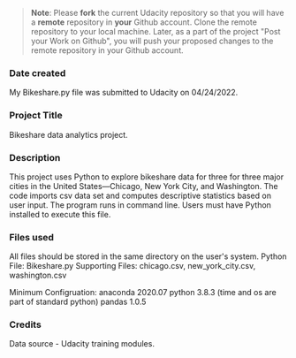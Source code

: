 >**Note**: Please **fork** the current Udacity repository so that you will have a **remote** repository in **your** Github account. Clone the remote repository to your local machine. Later, as a part of the project "Post your Work on Github", you will push your proposed changes to the remote repository in your Github account.

### Date created
My Bikeshare.py file was submitted to Udacity on 04/24/2022.

### Project Title
Bikeshare data analytics project.

### Description
This project uses Python to explore bikeshare data for three for three major cities in the United States—Chicago, New York City, and Washington. 
The code imports csv data set and computes descriptive statistics based on user input. The program runs in command line.  Users must have Python 
installed to execute this file.

### Files used
All files should be stored in the same directory on the user's system.
Python File: Bikeshare.py
Supporting Files: chicago.csv, new_york_city.csv, washington.csv

Minimum Configruation:
anaconda 2020.07
python 3.8.3 (time and os are part of standard python)
pandas 1.0.5


### Credits
Data source - Udacity training modules.

